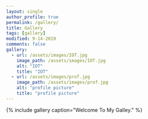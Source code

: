 ```yaml
---
layout: single
author_profile: true
permalink: /gallery/
title: Gallery
tags: [gallery]
modified: 9-14-2019
comments: false
gallery:
  - url: /assets/images/IOT.jpg
    image_path: /assets/images/IOT.jpg
    alt: "IOT"
    title: "IOT"
  - url: /assets/images/prof.jpg
    image_path: /assets/images/prof.jpg
    alt: "profile picture"
    title: "profile picture"    
---
```


{% include gallery caption="Welcome To My Galley." %}

